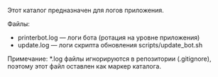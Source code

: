 Этот каталог предназначен для логов приложения.

Файлы:
- printerbot.log — логи бота (ротация на уровне приложения)
- update.log — логи скрипта обновления scripts/update_bot.sh

Примечание: *.log файлы игнорируются в репозитории (.gitignore), поэтому этот файл оставлен как маркер каталога.


